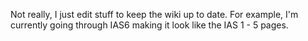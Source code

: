 Not really, I just edit stuff to keep the wiki up to date. For example, I'm currently going through IAS6 making it look like the IAS 1 - 5 pages.